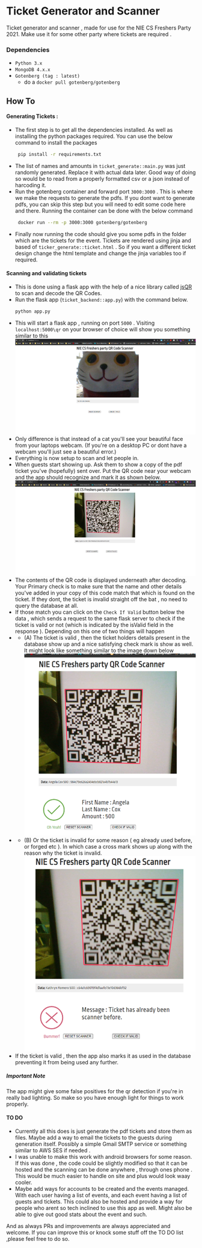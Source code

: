 # Ticket Generator and Scanner

Ticket generator and scanner , made for use for the NIE CS Freshers Party 2021. Make use it for some other party where tickets are required .

### Dependencies
- `Python 3.x` 
- `MongoDB 4.x.x`
- `Gotenberg (tag : latest)`
    - do a  `docker pull gotenberg/gotenberg`

## How To 
#### Generating Tickets :
- The first step is to get all the dependencies installed. As well as installing the python packages required. You can use the below command to install the packages
    ```bash
     pip install -r requirements.txt
    ```
- The list of names and amounts in `ticket_generate::main.py` was just randomly generated. Replace it with actual data later. Good way of doing so would be to read from a properly formatted csv or a json instead of harcoding it. 
- Run the gotenberg container and forward port `3000:3000` . This is where we make the requests to generate the pdfs. If you dont want to generate pdfs, you can skip this step  but you will need to edit some code here and there. Running the container can be done with the below command
    ```bash
     docker run --rm -p 3000:3000 gotenberg/gotenberg
    ```
- Finally now running the code should give you some pdfs in the folder which are the tickets for the event. Tickets are rendered using jinja and based of `ticker_generate::ticket.html` . So if you want a different ticket design change the html template and change the jinja variables too if required.

#### Scanning and validating tickets
- This is done using a flask app with the help of a nice library called [jsQR](https://github.com/cozmo/jsQR) to scan and decode the QR Codes.
- Run the flask app (`ticket_backend::app.py`) with the command below.
    ```bash
    python app.py
    ```
- This will start a flask app , running on port `5000` . Visiting `localhost:5000\qr` on your browser of choice will show you something similar to this
 ![The main screen](/images/Main_Screen.png)
- Only difference is that instead of a cat you'll see your beautiful face from your laptops webcam. (If you're on a desktop PC or dont have a webcam you'll just see a beautiful error.)
- Everything is now setup to scan and let people in. 
- When guests start showing up. Ask them to show a copy of the pdf ticket you've (hopefully) sent over. Put the QR code near your webcam and the app should recognize and mark it as shown below.
![A QR code was found!!](/images/qr_code_found.png)
- The contents of the QR code is displayed underneath after decoding. Your Primary check is to make sure that the name and other details you've added in your copy of this code match that which is found on the ticket. If they dont, the ticket is invalid straight off the bat , no need to query the database at all.
- If those match you can click on the `Check If Valid` button below the data , which sends a request to the same flask server to check if the ticket is valid or not (which is indicated by the isValid field in the response ). Depending on this one of two things will happen
- - (A) The ticket is valid , then the ticket holders details present in the database show up and a  nice satisfying check mark is show as well. It might look like something similar to the image down below ![A valid ticket](/images/valid_ticket.png)
- - (B) Or the ticket is invalid for some reason ( eg already used before, or forged etc ). In which case a cross mark shows up along with the reason why the ticket is invalid. ![A invalid ticket](/images/invalid_ticket.png)
- If the ticket is valid , then the app also marks it as used in the database preventing it from being used any further.

##### Important Note
The app might give some false positives for the qr detection if you're in really bad lighting. So make so you have enough light for things to work properly.


#### TO DO
- Currently all this does is just generate the pdf tickets and store them as files. Maybe add a way to email the tickets to the guests during generation itself. Possibly a simple Gmail SMTP service or something similar to AWS SES if needed .
- I was unable to make this work with android browsers for some reason. If this was done , the code could be slightly modified so that it can be hosted and the scanning can be done anywhere , through ones phone . This would be much easier to handle on site and plus would look waay cooler.
- Maybe add ways for accounts to be created and the events managed. With each user having a list of events, and each event having a list of guests and tickets. This could also be hosted and provide a way for people who arent so tech inclined to use this app as well. Might also be able to give out good stats about the event and such.


And as always PRs and improvements are always appreciated and welcome. If you can improve this or knock some stuff off the TO DO list ,please feel free to do so.